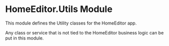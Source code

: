HomeEditor.Utils Module
===========================

This module defines the Utility classes for the HomeEditor app.

Any class or service that is not tied to the HomeEditor business logic can be put in this module.